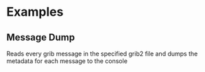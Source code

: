 # Examples

## Message Dump

Reads every grib message in the specified grib2 file and dumps the metadata for each message to the console 

